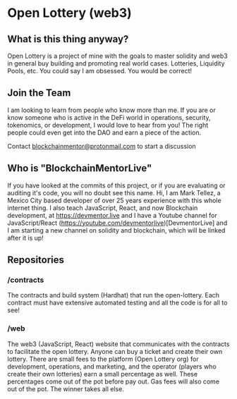 # Open Lottery (web3)

## What is this thing anyway?

Open Lottery is a project of mine with the goals to master solidity and web3 in general buy building and promoting real world cases. Lotteries, Liquidity Pools, etc. You could say I am obsessed. You would be correct!

## Join the Team

I am looking to learn from people who know more than me. If you are or know someone who is active in the DeFi world in operations, security, tokenomics, or development, I would love to hear from you! The right people could even get into the DAO and earn a piece of the action.

Contact blockchainmentor@protonmail.com to start a discussion

## Who is "BlockchainMentorLive"

If you have looked at the commits of this project, or if you are evaluating or auditing it's code, you will no doubt see this name. Hi, I am Mark Tellez, a Mexico City based developer of over 25 years experience with this whole internet thing. I also teach JavaScript, React, and now Blockchain development, at https://devmentor.live and I have a Youtube channel for JavaScript/React (https://youtube.com/devmentorlive)[DevmentorLive] and I am starting a new channel on solidity and blockchain, which will be linked after it is up!

## Repositories

### /contracts

The contracts and build system (Hardhat) that run the open-lottery. Each contract must have extensive automated testing and all the code is for all to see!

### /web

The web3 (JavaScript, React) website that communicates with the contracts to facilitate the open lottery. Anyone can buy a ticket and create their own lottery. There are small fees to the platform (Open Lottery org) for development, operations, and marketing, and the operator (players who create their own lotteries) earn a small percentage as well. These percentages come out of the pot before pay out. Gas fees will also come out of the pot. The winner takes all else.
